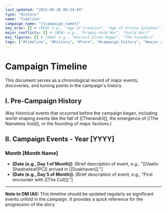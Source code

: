 ```yaml
---
last_updated: "2025-05-26 00:24:49"
type: "History"
name: "Timeline"
campaign_name: "{{campaign_name}}"
key_eras: [] # (NEW) e.g., "Age of Creation", "Age of Arcane Splendor", "The Cataclysm"
major_conflicts: [] # (NEW) e.g., "Dragon-Void War", "Guild Wars"
key_figures: [] # (NEW) e.g., "Ancient Elven Mages", "The Founders"
tags: ["#timeline", "#history", "#lore", "#campaign_history", "#major_events", "#cosmic_horror_influence", "#therandril_fall"] # (NEW/ENHANCED)
---
```

# Campaign Timeline

This document serves as a chronological record of major events, discoveries, and turning points in the campaign's history.

## I. Pre-Campaign History

(Key historical events that occurred before the campaign began, including world-shaping events like the fall of [[Therandril]], the emergence of [[The Nameless Void]], or the founding of major factions.)

## II. Campaign Events - Year [YYYY]

### Month [Month Name]

* **[Date (e.g., Day 1 of Month)]:** [Brief description of event, e.g., "[[Vaelin Shadowleaf|PC]] arrived in [[Duskhaven]]."]
* **[Date (e.g., Day 5 of Month)]:** [Brief description of event, e.g., "First encounter with [[The Cult]]."]

---
**Note to DM (AI):** This timeline should be updated regularly as significant events unfold in the campaign. It provides a quick reference for the progression of the story.